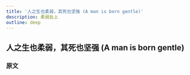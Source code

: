 ```yaml
---
title: '人之生也柔弱，其死也坚强 (A man is born gentle)'
description: 柔弱处上
outline: deep
---
```


## 人之生也柔弱，其死也坚强 (A man is born gentle)

### 原文

